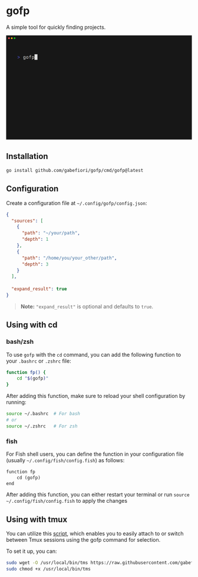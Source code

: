 # gofp
A simple tool for quickly finding projects.

<img alt="Demo" src="examples/demo.gif" width="600" />

## Installation
```sh
go install github.com/gabefiori/gofp/cmd/gofp@latest
```

## Configuration
Create a configuration file at `~/.config/gofp/config.json`:

```json
{
  "sources": [
    {
      "path": "~/your/path",
      "depth": 1
    },
    {
      "path": "/home/you/your_other/path",
      "depth": 3
    }
  ],

  "expand_result": true
}
```

> **Note:** `"expand_result"` is optional and defaults to `true`.

## Using with cd

### bash/zsh
To use `gofp` with the `cd` command, you can add the following function to your `.bashrc` or `.zshrc` file:

```sh
function fp() {
    cd "$(gofp)"
}
```

After adding this function, make sure to reload your shell configuration by running:

```sh
source ~/.bashrc  # For bash
# or
source ~/.zshrc   # For zsh
```

### fish
For Fish shell users, you can define the function in your configuration file (usually `~/.config/fish/config.fish`) as follows:

```fish
function fp
    cd (gofp)
end
```
After adding this function, you can either restart your terminal or run `source ~/.config/fish/config.fish` to apply the changes

## Using with tmux
You can utilize this [script](/scripts/gofp-tmux.sh), which enables you to easily attach to or switch between Tmux sessions using the gofp command for selection.

To set it up, you can:
```sh
sudo wget -O /usr/local/bin/tms https://raw.githubusercontent.com/gabefiori/gofp/refs/heads/main/scripts/gofp-tmux.sh
sudo chmod +x /usr/local/bin/tms
```
